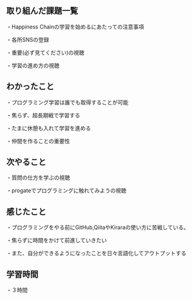 ## 取り組んだ課題一覧
・Happiness Chainの学習を始めるにあたっての注意事項


・各所SNSの登録

・重要(必ず見てください)の視聴

・学習の進め方の視聴

## わかったこと
・プログラミング学習は誰でも取得することが可能

・焦らず、超長期戦で学習する

・たまに休憩も入れて学習を進める

・仲間を作ることの重要性

## 次やること
・質問の仕方を学ぶの視聴

・progateでプログラミングに触れてみようの視聴

## 感じたこと
・プログラミングをやる前にGitHub,QiitaやKiraraの使い方に苦戦している。

・焦らずに時間をかけて前進していきたい

・また、自分ができるようになったことを日々言語化してアウトプットする

## 学習時間
・３時間
